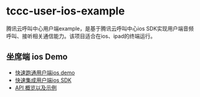 # tccc-user-ios-example
腾讯云呼叫中心用户端example，是基于腾讯云呼叫中心ios SDK实现用户端音频呼叫、接听相关通信能力。该项目适合在ios、ipad的终端运行。

## 坐席端 ios Demo
- [快速跑通用户端ios demo](QuickStartDemo.md)
- [快速集成用户端ios SDK](QuickStartSDK.md)
- [API 概览以及示例](api.md)
